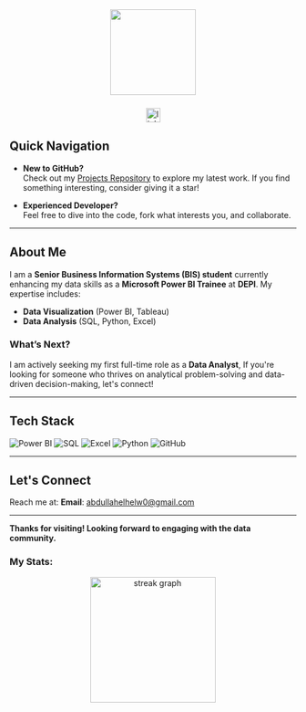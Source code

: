 <div align="center">
  <img height="150" src="https://media.giphy.com/media/v1.Y2lkPTc5MGI3NjExb3lnMDd1M3M1czh6ODM1YW54amhmMWI4ZGk4bzYwZ3YwcDdueHA3aSZlcD12MV9naWZzX3NlYXJjaCZjdD1n/xTiIzJSKB4l7xTouE8/giphy.gif" />
</div>

###

<div align="center">
  <a href="https://www.linkedin.com/in/abdullah-mohammed-b120001a0/" target="_blank">
    <img src="https://img.shields.io/static/v1?message=LinkedIn&logo=linkedin&label=&color=0077B5&logoColor=white&labelColor=&style=for-the-badge" height="25" alt="linkedin logo"  />
  </a>
</div>

###


## Quick Navigation

- **New to GitHub?**  
  Check out my [Projects Repository](/repositories) to explore my latest work. If you find something interesting, consider giving it a star!

- **Experienced Developer?**  
  Feel free to dive into the code, fork what interests you, and collaborate.

---

## About Me

I am a **Senior Business Information Systems (BIS) student** currently enhancing my data skills as a **Microsoft Power BI Trainee** at **DEPI**. My expertise includes:

- **Data Visualization** (Power BI, Tableau)
- **Data Analysis** (SQL, Python, Excel)



### What’s Next?
I am actively seeking my first full-time role as a **Data Analyst**, If you're looking for someone who thrives on analytical problem-solving and data-driven decision-making, let's connect!

---

## Tech Stack  
![Power BI](https://img.shields.io/badge/Power_BI-F2C811?style=for-the-badge&logo=powerbi&logoColor=black)
![SQL](https://img.shields.io/badge/SQL-4479A1?style=for-the-badge&logo=postgresql&logoColor=white)
![Excel](https://img.shields.io/badge/Excel-217346?style=for-the-badge&logo=microsoftexcel&logoColor=white)
![Python](https://img.shields.io/badge/Python-3776AB?style=for-the-badge&logo=python&logoColor=white)
![GitHub](https://img.shields.io/badge/GitHub-181717?style=for-the-badge&logo=github&logoColor=white)

---

## Let's Connect

Reach me at:
**Email**: abdullahelhelw0@gmail.com 

---

**Thanks for visiting! Looking forward to engaging with the data community.**

<h3 align="left"> My Stats:</h3>

<div align="center">
  <img src="https://streak-stats.demolab.com?user=abdullah-manga&locale=en&mode=daily&theme=dark&hide_border=false&border_radius=5&order=3" height="220" alt="streak graph"  />
</div>
